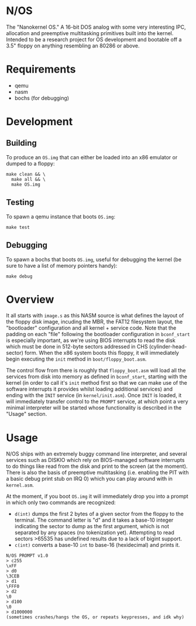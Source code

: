 # N/OS

The "Nanokernel OS." A 16-bit DOS analog with some very interesting IPC,
allocation and preemptive multitasking primitives built into the kernel.
Intended to be a research project for OS development and bootable off a 3.5"
floppy on anything resembling an 80286 or above.

# Requirements
- qemu
- nasm
- bochs (for debugging)

# Development
## Building
To produce an `OS.img` that can either be loaded into an x86 emulator or dumped
to a floppy:
```
make clean && \
  make all && \
  make OS.img
```

## Testing
To spawn a qemu instance that boots `OS.img`:
```
make test
```

## Debugging
To spawn a bochs that boots `OS.img`, useful for debugging the kernel (be sure
to have a list of memory pointers handy):
```
make debug
```

# Overview
It all starts with `image.s` as this NASM source is what defines the layout of
the floppy disk image, incuding the MBR, the FAT12 filesystem layout, the
"bootloader" configuration and all kernel + service code. Note that the padding
on each "file" following the bootloader configuration in `bconf_start` is
especially important, as we're using BIOS interrupts to read the disk which must
be done in 512-byte sectors addressed in CHS (cylinder-head-sector) form. When
the x86 system boots this floppy, it will immediately begin executing the `init`
method in `boot/floppy_boot.asm`.

The control flow from there is roughly that `floppy_boot.asm` will load all the
services from disk into memory as defined in `bconf_start`, starting with the
kernel (in order to call it's `init` method first so that we can make use of the
software interrupts it provides whilst loading additional services) and ending
with the `INIT` service (in `kernel/init.asm`). Once `INIT` is loaded, it will
immediately transfer control to the `PROMPT` service, at which point a very
minimal interpreter will be started whose functionality is described in the
"Usage" section.

# Usage
N/OS ships with an extremely buggy command line interpreter, and several
services such as DISKIO which rely on BIOS-managed software interrupts to do
things like read from the disk and print to the screen (at the moment). There is
also the basis of preemptive multitasking (i.e. enabling the PIT with a basic
debug print stub on IRQ 0) which you can play around with in `kernel.asm`.

At the moment, if you boot `OS.img` it will immediately drop you into a prompt
in which only two commands are recognized:
- `d(int)` dumps the first 2 bytes of a given sector from the floppy to the
  terminal. The command letter is "d" and it takes a base-10 integer indicating
  the sector to dump as the first argument, which is not separated by any
  spaces (no tokenization yet). Attempting to read sectors >65535 has undefined
  results due to a lack of bigint support.
- `c(int)` converts a base-10 `int` to base-16 (hexidecimal) and prints it.

```
N/OS PROMPT v1.0
> c255
\xFF
> d0
\3CEB
> d1
\FFF0
> d2
\0
> d100
\0
> d1000000
(sometimes crashes/hangs the OS, or repeats keypresses, and idk why)
```
